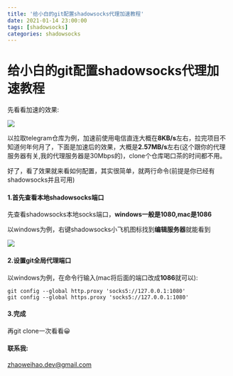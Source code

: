 ```yaml
---
title: '给小白的git配置shadowsocks代理加速教程'
date: 2021-01-14 23:00:00
tags: [shadowsocks]
categories: shadowsocks
---
```


# 给小白的git配置shadowsocks代理加速教程



先看看加速的效果:

![](/images/git/git.png)

以拉取telegram仓库为例，加速前使用电信直连大概在**8KB/s**左右，拉完项目不知道何年何月了，下面是加速后的效果，大概是**2.57MB/s**左右(这个跟你的代理服务器有关,我的代理服务器是30Mbps的)，clone个仓库喝口茶的时间都不用。



好了，看了效果就来看如何配置，其实很简单，就两行命令(前提是你已经有shadowsocks并且可用)

#### **1.首先查看本地shadowsocks端口**

先查看shadowsocks本地socks端口，**windows一般是1080,mac是1086**

以windows为例，右键shadowsocks小飞机图标找到**编辑服务器**就能看到

![](/images/git/port.png)

#### 2.设置git全局代理端口

以windows为例，在命令行输入(mac将后面的端口改成**1086**就可以):

```
git config --global http.proxy 'socks5://127.0.0.1:1080'
git config --global https.proxy 'socks5://127.0.0.1:1080'
```

#### 3.完成

再git clone一次看看😀



#### 联系我:

zhaoweihao.dev@gmail.com

